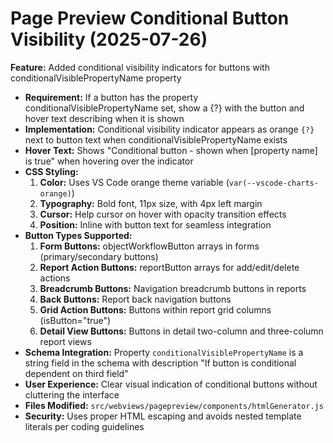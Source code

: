 # Page Preview Conditional Button Visibility (2025-07-26)
**Feature:** Added conditional visibility indicators for buttons with conditionalVisiblePropertyName property
- **Requirement:** If a button has the property conditionalVisiblePropertyName set, show a {?} with the button and hover text describing when it is shown
- **Implementation:** Conditional visibility indicator appears as orange `{?}` next to button text when conditionalVisiblePropertyName exists
- **Hover Text:** Shows "Conditional button - shown when [property name] is true" when hovering over the indicator
- **CSS Styling:**
  1. **Color:** Uses VS Code orange theme variable (`var(--vscode-charts-orange)`)
  2. **Typography:** Bold font, 11px size, with 4px left margin
  3. **Cursor:** Help cursor on hover with opacity transition effects
  4. **Position:** Inline with button text for seamless integration
- **Button Types Supported:**
  1. **Form Buttons:** objectWorkflowButton arrays in forms (primary/secondary buttons)
  2. **Report Action Buttons:** reportButton arrays for add/edit/delete actions
  3. **Breadcrumb Buttons:** Navigation breadcrumb buttons in reports
  4. **Back Buttons:** Report back navigation buttons
  5. **Grid Action Buttons:** Buttons within report grid columns (isButton="true")
  6. **Detail View Buttons:** Buttons in detail two-column and three-column report views
- **Schema Integration:** Property `conditionalVisiblePropertyName` is a string field in the schema with description "If button is conditional dependent on third field"
- **User Experience:** Clear visual indication of conditional buttons without cluttering the interface
- **Files Modified:** `src/webviews/pagepreview/components/htmlGenerator.js`
- **Security:** Uses proper HTML escaping and avoids nested template literals per coding guidelines
